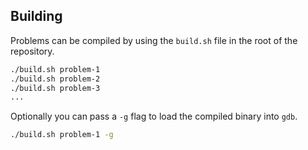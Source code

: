 ## Building

Problems can be compiled by using the `build.sh` file in the root of the repository.

```sh
./build.sh problem-1
./build.sh problem-2
./build.sh problem-3
...
```

Optionally you can pass a `-g` flag to load the compiled binary into `gdb`.

```sh
./build.sh problem-1 -g
```